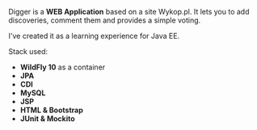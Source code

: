 Digger is a **WEB Application** based on a site Wykop.pl. It lets you to add discoveries, comment them and provides a simple voting.

I've created it as a learning experience for Java EE.

Stack used:
* **WildFly 10** as a container 
* **JPA** 
* **CDI**
* **MySQL**
* **JSP**
* **HTML & Bootstrap**
* **JUnit & Mockito**
